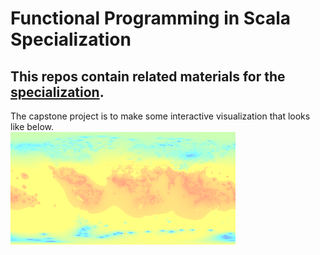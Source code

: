 # Functional Programming in Scala Specialization

## This repos contain related materials for the [specialization](https://www.coursera.org/specializations/scala).

The capstone project is to make some interactive visualization that looks like below.  
![raw data visualization](./Capstone_observatory/raw_data_vis.png?raw=true)

